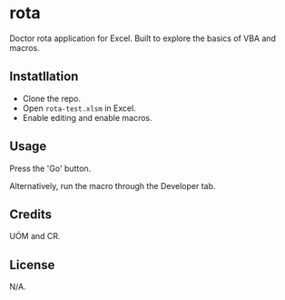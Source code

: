 # rota

Doctor rota application for Excel. Built to explore the basics of VBA and macros. 

## Instatllation

* Clone the repo.
* Open `rota-test.xlsm` in Excel.
* Enable editing and enable macros.

## Usage

Press the 'Go' button. 

Alternatively, run the macro through the Developer tab.

## Credits

UÓM and CR. 

## License

N/A.
